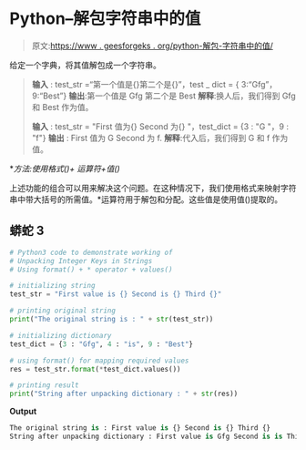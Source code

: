 # Python–解包字符串中的值

> 原文:[https://www . geesforgeks . org/python-解包-字符串中的值/](https://www.geeksforgeeks.org/python-unpacking-values-in-strings/)

给定一个字典，将其值解包成一个字符串。

> **输入** : test_str =“第一个值是{}第二个是{}”，test _ dict = { 3:“Gfg”，9:“Best”}
> **输出**:第一个值是 Gfg 第二个是 Best
> **解释**:换人后，我们得到 Gfg 和 Best 作为值。
> 
> **输入** : test_str = "First 值为{} Second 为{} "，test_dict = {3 : "G "，9 : "f"}
> **输出** : First 值为 G Second 为 f.
> **解释**:代入后，我们得到 G 和 f 作为值。

**方法:使用格式()+ *运算符+值()**

上述功能的组合可以用来解决这个问题。在这种情况下，我们使用格式来映射字符串中带大括号的所需值。*运算符用于解包和分配。这些值是使用值()提取的。

## 蟒蛇 3

```py
# Python3 code to demonstrate working of 
# Unpacking Integer Keys in Strings
# Using format() + * operator + values()

# initializing string
test_str = "First value is {} Second is {} Third {}"

# printing original string
print("The original string is : " + str(test_str))

# initializing dictionary 
test_dict = {3 : "Gfg", 4 : "is", 9 : "Best"}

# using format() for mapping required values 
res = test_str.format(*test_dict.values())

# printing result 
print("String after unpacking dictionary : " + str(res)) 
```

**Output**

```py
The original string is : First value is {} Second is {} Third {}
String after unpacking dictionary : First value is Gfg Second is is Third Best

```